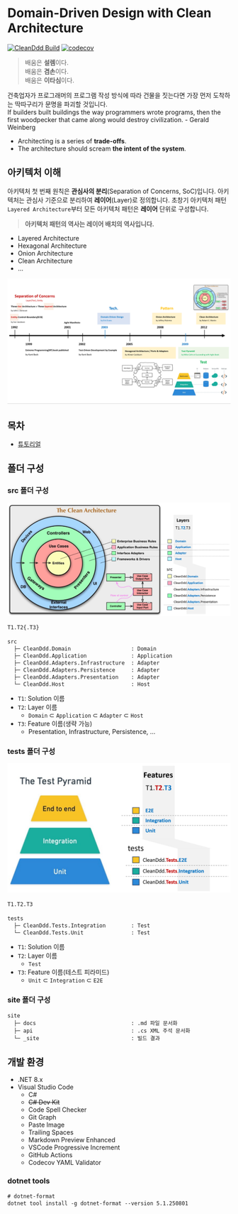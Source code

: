 # Domain-Driven Design with Clean Architecture
[![CleanDdd Build](https://github.com/hhko/CleanDdd/actions/workflows/dotnet.yml/badge.svg)](https://github.com/hhko/CleanDdd/actions/workflows/dotnet.yml)
[![codecov](https://codecov.io/gh/hhko/CleanDdd/graph/badge.svg?token=VK8HUZTA7K)](https://codecov.io/gh/hhko/CleanDdd)

> 배움은 **설렘**이다.  
> 배움은 **겸손**이다.  
> 배움은 **이타심**이다.

건축업자가 프로그래머의 프로그램 작성 방식에 따라 건물을 짓는다면 가장 먼저 도착하는 딱따구리가 문명을 파괴할 것입니다.  
If builders built buildings the way programmers wrote programs, then the first woodpecker that came along would destroy civilization. - Gerald Weinberg
- Architecting is a series of **trade-offs**.
- The architecture should scream **the intent of the system**.

## 아키텍처 이해
아키텍처 첫 번째 원칙은 **관심사의 분리**(Separation of Concerns, SoC)입니다. 아키텍처는 관심사 기준으로 분리하여 **레이어**(Layer)로 정의합니다. 초창기 아키텍처 패턴 `Layered Architecture`부터 모든 아키텍처 패턴은 **레이어** 단위로 구성합니다.
> **아키텍처 패턴의 역사는 레이어 배치의 역사입니다.**

- Layered Architecture
- Hexagonal Architecture
- Onion Architecture
- Clean Architecture
- ...

![ArchitecturePatternHistory](./.images/ArchitecturePatternHistor.png)

## 목차
- [튜토리얼](./tutorials/)

## 폴더 구성
### src 폴더 구성
![](./.images/2024-03-10-15-06-17.png)

```
T1.T2{.T3}

src
  ├─ CleanDdd.Domain                   : Domain
  ├─ CleanDdd.Application              : Application
  ├─ CleanDdd.Adapters.Infrastructure  : Adapter
  ├─ CleanDdd.Adapters.Persistence     : Adapter
  ├─ CleanDdd.Adapters.Presentation    : Adapter
  └─ CleanDdd.Host                     : Host
```
- `T1`: Solution 이름
- `T2`: Layer 이름
  - `Domain` ⊂ `Application` ⊂ `Adapter` ⊂ `Host`
- `T3`: Feature 이름(생략 가능)
  - Presentation, Infrastructure, Persistence, ...

### tests 폴더 구성
![](./.images/2024-03-10-15-25-32.png)

```
T1.T2.T3

tests
  ├─ CleanDdd.Tests.Integration        : Test
  └─ CleanDdd.Tests.Unit               : Test
```
- `T1`: Solution 이름
- `T2`: Layer 이름
  - `Test`
- `T3`: Feature 이름(테스트 피라미드)
  - `Unit` ⊂ `Integration` ⊂ `E2E`

### site 폴더 구성
```
site
  ├─ docs                              : .md 파일 문서화
  ├─ api                               : .cs XML 주석 문서화
  └─ _site                             : 빌드 결과
```



## 개발 환경
- .NET 8.x
- Visual Studio Code
  - C#
  - ~~C# Dev Kit~~
  - Code Spell Checker
  - Git Graph
  - Paste Image
  - Trailing Spaces
  - Markdown Preview Enhanced
  - VSCode Progressive Increment
  - GitHub Actions
  - Codecov YAML Validator

### dotnet tools
```shell
# dotnet-format
dotnet tool install -g dotnet-format --version 5.1.250801
```
